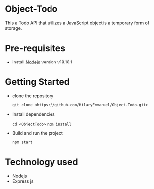 # Object-Todo
This a Todo API that utilizes a JavaScript object is a temporary form of storage.

# Pre-requisites
- install [Nodejs](https://nodejs.org/en/blog/release/v18.16.1) version v18.16.1

# Getting Started
- clone the repository

  ` git clone <https://github.com/HilaryEmmanuel/Object-Todo.git> `

- Install dependencies
  
  ` cd <ObjectTodo> `
  ` npm install `

- Build and run the project
  
  ` npm start  `

# Technology used
- Nodejs
- Express js

